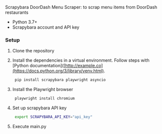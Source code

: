 Scrapybara DoorDash Menu Scraper: to scrap menu items from DoorDash restaurants 
- Python 3.7+
- Scrapybara account and API key

### Setup

1. Clone the repository

2. Install the dependencies in a virtual environment. Follow steps with [Python documentation]([http://example.co](https://docs.python.org/3/library/venv.html).
   ```bash
    pip install scrapybara playwright asyncio
   ```
   
3. Install the Playwright browser
   ```bash
    playwright install chromium
   ```
4. Set up scrapybara API key
   ```bash
    export SCRAPYBARA_API_KEY="api_key"
   ```
5. Execute main.py

